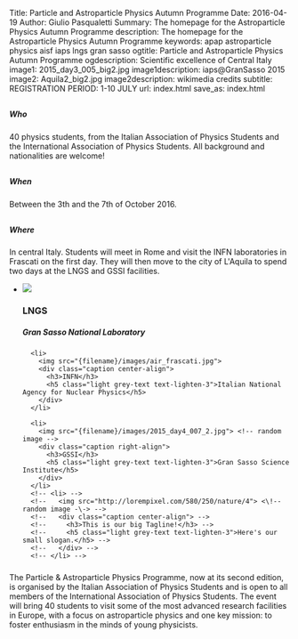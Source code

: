Title: Particle and Astroparticle Physics Autumn Programme
Date: 2016-04-19
Author: Giulio Pasqualetti
Summary: The homepage for the Astroparticle Physics Autumn Programme
description: The homepage for the Astroparticle Physics Autumn Programme
keywords: apap astroparticle physics aisf iaps lngs gran sasso
ogtitle: Particle and Astroparticle Physics Autumn Programme
ogdescription: Scientific excellence of Central Italy
image1: 2015_day3_005_big2.jpg
image1description: iaps@GranSasso 2015
image2: Aquila2_big2.jpg
image2description: wikimedia credits
subtitle: REGISTRATION PERIOD: 1-10 JULY
url: index.html
save_as: index.html

<div class="section">
  <!--   Icon Section   -->
  <div class="row">
    <div class="col s12 m4">
      <div class="icon-block">
        <h2 class="center indigo-text text-darken-2"> <i class="mdi-action-account-child"></i></h2>
        <h5 class="center">Who</h5>
        <p class="light">40 physics students, from the Italian Association of Physics Students and the International Association of Physics Students. All background and nationalities are welcome!</p>
      </div>
    </div>
    <div class="col s12 m4">
      <div class="icon-block">
        <h2 class="center indigo-text text-darken-2"> <i class="mdi-action-event"></i></h2>
        <h5 class="center">When</h5>
        <p class="light">Between the 3th and the 7th of October 2016.</p>
      </div>
    </div>
    <div class="col s12 m4">
      <div class="icon-block">
        <h2 class="center indigo-text text-darken-2"> <i class="mdi-action-room"></i></h2>
        <h5 class="center">Where</h5>
        <p class="light">In central Italy. Students will meet in Rome and visit the INFN laboratories in Frascati on the first day. They will then move to the city of L'Aquila to spend two days at the LNGS and GSSI facilities.</p>
      </div>
    </div>
  </div>
</div>
<!-- </div> -->

<!-- <div class="parallax-container"><img style="width:100%" src="{filename}/images/logo/banner.png" alt="our official logo"></div> -->

<div class="slider">
  <ul class="slides">
    <li>
        <img src="{filename}/images/group_GranSasso_2.jpg"> <!-- random image -->
        <div class="caption left-align">
          <h3>LNGS</h3>
          <h5 class="light grey-text text-lighten-3">Gran Sasso National Laboratory</h5>
        </div>
      </li>

      <li>
        <img src="{filename}/images/air_frascati.jpg">
        <div class="caption center-align">
          <h3>INFN</h3>
          <h5 class="light grey-text text-lighten-3">Italian National Agency for Nuclear Physics</h5>
        </div>
      </li>

      <li>
        <img src="{filename}/images/2015_day4_007_2.jpg"> <!-- random image -->
        <div class="caption right-align">
          <h3>GSSI</h3>
          <h5 class="light grey-text text-lighten-3">Gran Sasso Science Institute</h5>
        </div>
      </li>
      <!-- <li> -->
      <!--   <img src="http://lorempixel.com/580/250/nature/4"> <\!-- random image -\-> -->
      <!--   <div class="caption center-align"> -->
      <!--     <h3>This is our big Tagline!</h3> -->
      <!--     <h5 class="light grey-text text-lighten-3">Here's our small slogan.</h5> -->
      <!--   </div> -->
      <!-- </li> -->
  </ul>
</div>

<div class="container">
  <div class="section">
    <div class="row">
      <div class="col s12 center">
        <h3><i class="mdi-content-send indigo-text text-darken-2"></i></h3>
        <!-- <h4>Qualche informazione</h4> -->
        <p class="left-align light">
The Particle & Astroparticle Physics Programme, now at its second edition, is organised by the Italian Association of Physics Students and is open to all members of the International Association of Physics Students. The event will bring 40 students to visit some of the most advanced research facilities in Europe, with a focus on astroparticle physics and one key mission: to foster enthusiasm in the minds of young physicists.
</p>
      </div>
    </div>
  </div>
</div>
<!-- <div class="parallax-container valign-wrapper"> -->
<!--   <div class="section no-pad-bot"> -->
<!--     <div class="container"> -->
<!--       <div class="row center"> -->
<!--         <h5 class="header col s12 orange-text light">ENEA</h5> -->
<!--       </div> -->
<!--     </div> -->
<!--   </div> -->
<!--   <div class="parallax"><img src="{filename}/images/2015_day2_007.jpg" -->
<!--   alt="the VIRGO interferometer"></div> -->
<!-- </div> -->

<!-- <div class="parallax-container valign-wrapper"> -->
<!--   <div class="section no-pad-bot"> -->
<!--     <div class="container"> -->
<!--       <div class="row center"> -->
<!--         <h5 class="header col s12 orange-text light">LNGS</h5> -->
<!--       </div> -->
<!--     </div> -->
<!--   </div> -->
<!--   <div class="parallax"><img src="{filename}/images/2015_day3_005.jpg" -->
<!--   alt="the VIRGO interferometer"></div> -->
<!-- </div> -->

<!-- <div class="parallax-container valign-wrapper"> -->
<!--   <div class="section no-pad-bot"> -->
<!--     <div class="container"> -->
<!--       <div class="row center"> -->
<!--         <h5 class="header col s12 orange-text light">GSSI</h5> -->
<!--       </div> -->
<!--     </div> -->
<!--   </div> -->
<!--   <div class="parallax"><img src="{filename}/images/2015_day4_006.jpg" -->
<!--   alt="the VIRGO interferometer"></div> -->
<!-- </div> -->
